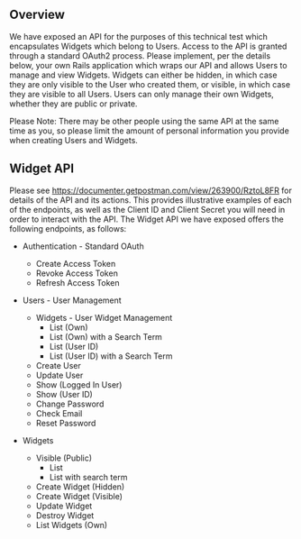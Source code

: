 ## Overview

We have exposed an API for the purposes of this technical test which encapsulates Widgets which belong to
Users. Access to the API is granted through a standard OAuth2 process.
Please implement, per the details below, your own Rails application which wraps our API and allows Users to
manage and view Widgets.
Widgets can either be hidden, in which case they are only visible to the User who created them, or visible, in which
case they are visible to all Users. Users can only manage their own Widgets, whether they are public or private.

Please Note: There may be other people using the same API at the same time as you, so please limit the amount
of personal information you provide when creating Users and Widgets.

## Widget API

Please see https://documenter.getpostman.com/view/263900/RztoL8FR for details of the API and its actions.
This provides illustrative examples of each of the endpoints, as well as the Client ID and Client Secret you will
need in order to interact with the API.
The Widget API we have exposed offers the following endpoints, as follows:

* Authentication - Standard OAuth
  * Create Access Token
  * Revoke Access Token
  * Refresh Access Token

* Users - User Management
  * Widgets - User Widget Management
    * List (Own)
    * List (Own) with a Search Term
    * List (User ID) 
    * List (User ID) with a Search Term
  * Create User
  * Update User
  * Show (Logged In User)
  * Show (User ID)
  * Change Password
  * Check Email
  * Reset Password
* Widgets
  * Visible (Public)
    * List
    * List with search term
  * Create Widget (Hidden)
  * Create Widget (Visible)
  * Update Widget
  * Destroy Widget
  * List Widgets (Own)
  
